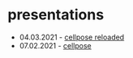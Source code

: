 # presentations

* 04.03.2021 - [cellpose reloaded](https://montpellierressourcesimagerie.github.io/presentations/cellpose_reloaded.revealjs.htm#/cellpose-reloaded)
* 07.02.2021 - [cellpose](https://montpellierressourcesimagerie.github.io/presentations/cellpose_report.revealjs.htm#/cellpose)


